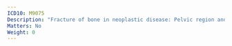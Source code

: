 ```yaml
---
ICD10: M9075
Description: "Fracture of bone in neoplastic disease: Pelvic region and thigh"
Matters: No
Weight: 0
---
```

